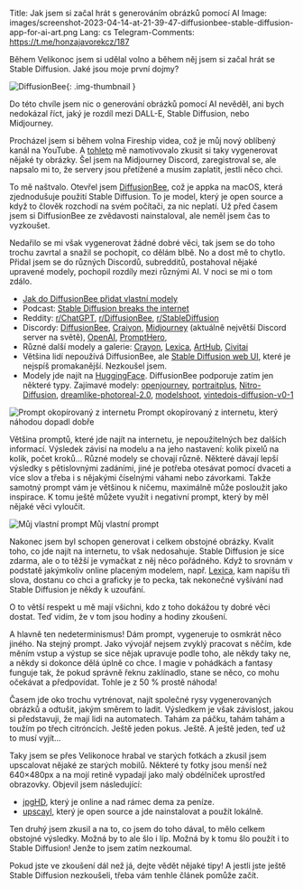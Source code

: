 Title: Jak jsem si začal hrát s generováním obrázků pomocí AI
Image: images/screenshot-2023-04-14-at-21-39-47-diffusionbee-stable-diffusion-app-for-ai-art.png
Lang: cs
Telegram-Comments: https://t.me/honzajavorekcz/187

Během Velikonoc jsem si udělal volno a během něj jsem si začal hrát se Stable Diffusion.
Jaké jsou moje první dojmy?

![DiffusionBee]({static}/images/screenshot-2023-04-14-at-21-39-47-diffusionbee-stable-diffusion-app-for-ai-art.png){: .img-thumbnail }

Do této chvíle jsem nic o generování obrázků pomocí AI nevěděl, ani bych nedokázal říct, jaký je rozdíl mezi DALL-E, Stable Diffusion, nebo Midjourney.

Procházel jsem si během volna Fireship videa, což je můj nový oblíbený kanál na YouTube.
A [tohleto](https://www.youtube.com/watch?v=nYqeHIRKboM) mě namotivovalo zkusit si taky vygenerovat nějaké ty obrázky.
Šel jsem na Midjourney Discord, zaregistroval se, ale napsalo mi to, že servery jsou přetížené a musím zaplatit, jestli něco chci.

To mě naštvalo.
Otevřel jsem [DiffusionBee](https://diffusionbee.com/), což je appka na macOS, která zjednodušuje použití Stable Diffusion.
To je model, který je open source a když to člověk rozchodí na svém počítači, za nic neplatí.
Už před časem jsem si DiffusionBee ze zvědavosti nainstaloval, ale neměl jsem čas to vyzkoušet.

Nedařilo se mi však vygenerovat žádné dobré věci, tak jsem se do toho trochu zavrtal a snažil se pochopit, co dělám blbě.
No a dost mě to chytlo.
Přidal jsem se do různých Discordů, subredditů, postahoval nějaké upravené modely, pochopil rozdíly mezi různými AI.
V noci se mi o tom zdálo.

-   [Jak do DiffusionBee přidat vlastní modely](https://github.com/divamgupta/diffusionbee-stable-diffusion-ui/blob/master/DOCUMENTATION.md#custom-models)
-   Podcast: [Stable Diffusion breaks the internet](https://changelog.com/podcast/506)
-   Reddity: [r/ChatGPT](https://www.reddit.com/r/ChatGPT/), [r/DiffusionBee](https://www.reddit.com/r/DiffusionBee/), [r/StableDiffusion](https://www.reddit.com/r/StableDiffusion/)
-   Discordy: [DiffusionBee](https://discord.gg/QCjYd4eQQD), [Craiyon](https://discord.gg/craiyon-1065723932109451284), [Midjourney](https://discord.gg/midjourney) (aktuálně největší Discord server na světě), [OpenAI](https://discord.gg/openai), [PromptHero](https://discord.gg/prompthero-1026222136790110259),
-   Různé další modely a galerie: [Crayon](https://www.craiyon.com/), [Lexica](https://lexica.art/), [ArtHub](https://arthub.ai/), [Civitai](https://civitai.com/)
-   Většina lidí nepoužívá DiffusionBee, ale [Stable Diffusion web UI](https://github.com/AUTOMATIC1111/stable-diffusion-webui), které je nejspíš promakanější.
    Nezkoušel jsem.
-   Modely jde najít na [HuggingFace](https://huggingface.co/).
    DiffusionBee podporuje zatím jen některé typy.
    Zajímavé modely: [openjourney](https://huggingface.co/prompthero/openjourney), [portraitplus](https://huggingface.co/wavymulder/portraitplus), [Nitro-Diffusion](https://huggingface.co/nitrosocke/Nitro-Diffusion), [dreamlike-photoreal-2.0](https://huggingface.co/dreamlike-art/dreamlike-photoreal-2.0), [modelshoot](https://huggingface.co/wavymulder/modelshoot), [vintedois-diffusion-v0-1](https://huggingface.co/22h/vintedois-diffusion-v0-1)

![Prompt okopírovaný z internetu]({static}/images/screenshot-2023-04-08-at-14-51-54.png)
Prompt okopírovaný z internetu, který náhodou dopadl dobře

Většina promptů, které jde najít na internetu, je nepoužitelných bez dalších informací.
Výsledek závisí na modelu a na jeho nastavení: kolik pixelů na kolik, počet kroků…
Různé modely se chovají různě.
Některé dávají lepší výsledky s pětislovnými zadáními, jiné je potřeba otesávat pomocí dvaceti a více slov a třeba i s nějakými číselnými váhami nebo závorkami.
Takže samotný prompt vám je většinou k ničemu, maximálně může posloužit jako inspirace.
K tomu ještě můžete využít i negativní prompt, který by měl nějaké věci vyloučit.

![Můj vlastní prompt]({static}/images/screenshot-2023-04-09-at-18-03-39.png)
Můj vlastní prompt

Nakonec jsem byl schopen generovat i celkem obstojné obrázky.
Kvalit toho, co jde najít na internetu, to však nedosahuje.
Stable Diffusion je sice zdarma, ale o to těžší je vymačkat z něj něco pořádného.
Když to srovnám v podstatě jakýmkoliv online placeným modelem, např. [Lexica](https://lexica.art/), kam napíšu tři slova, dostanu co chci a graficky je to pecka, tak nekonečné vyšívání nad Stable Diffusion je někdy k uzoufání.

O to větší respekt u mě mají všichni, kdo z toho dokážou ty dobré věci dostat.
Teď vidím, že v tom jsou hodiny a hodiny zkoušení.

A hlavně ten nedeterminismus!
Dám prompt, vygeneruje to osmkrát něco jiného.
Na stejný prompt.
Jako vývojář nejsem zvyklý pracovat s něčím, kde měním vstup a výstup se sice nějak upravuje podle toho, ale někdy taky ne, a někdy si dokonce dělá úplně co chce.
I magie v pohádkách a fantasy funguje tak, že pokud správně řeknu zaklínadlo, stane se něco, co mohu očekávat a předpovídat.
Tohle je z 50 % prostě náhoda!

Časem jde oko trochu vytrénovat, najít společné rysy vygenerovaných obrázků a odtušit, jakým směrem to ladit.
Výsledkem je však závislost, jakou si představuji, že mají lidi na automatech.
Tahám za páčku, tahám tahám a toužím po třech citróncích.
Ještě jeden pokus.
Ještě.
A ještě jeden, teď už to musí vyjít…

Taky jsem se přes Velikonoce hrabal ve starých fotkách a zkusil jsem upscalovat nějaké ze starých mobilů.
Některé ty fotky jsou menší než 640×480px a na mojí retině vypadají jako malý obdélníček uprostřed obrazovky.
Objevil jsem následující:

-   [jpgHD](https://jpghd.com/), který je online a nad rámec dema za peníze.
-   [upscayl](https://github.com/upscayl/upscayl), který je open source a jde nainstalovat a použít lokálně.

Ten druhý jsem zkusil a na to, co jsem do toho dával, to mělo celkem obstojné výsledky.
Možná by to ale šlo i líp.
Možná by k tomu šlo použít i to Stable Diffusion!
Jenže to jsem zatím nezkoumal.

Pokud jste ve zkoušení dál než já, dejte vědět nějaké tipy!
A jestli jste ještě Stable Diffusion nezkoušeli, třeba vám tenhle článek pomůže začít.
